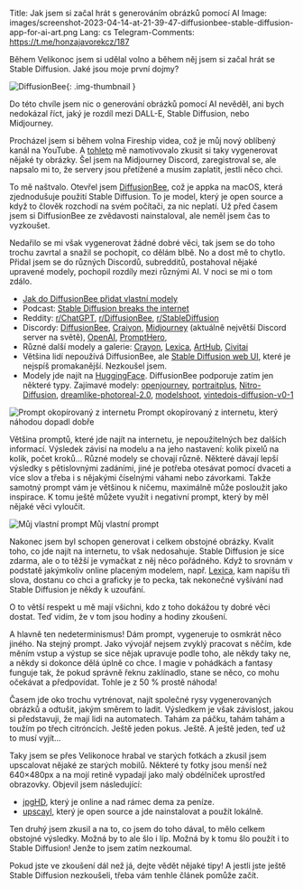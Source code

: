 Title: Jak jsem si začal hrát s generováním obrázků pomocí AI
Image: images/screenshot-2023-04-14-at-21-39-47-diffusionbee-stable-diffusion-app-for-ai-art.png
Lang: cs
Telegram-Comments: https://t.me/honzajavorekcz/187

Během Velikonoc jsem si udělal volno a během něj jsem si začal hrát se Stable Diffusion.
Jaké jsou moje první dojmy?

![DiffusionBee]({static}/images/screenshot-2023-04-14-at-21-39-47-diffusionbee-stable-diffusion-app-for-ai-art.png){: .img-thumbnail }

Do této chvíle jsem nic o generování obrázků pomocí AI nevěděl, ani bych nedokázal říct, jaký je rozdíl mezi DALL-E, Stable Diffusion, nebo Midjourney.

Procházel jsem si během volna Fireship videa, což je můj nový oblíbený kanál na YouTube.
A [tohleto](https://www.youtube.com/watch?v=nYqeHIRKboM) mě namotivovalo zkusit si taky vygenerovat nějaké ty obrázky.
Šel jsem na Midjourney Discord, zaregistroval se, ale napsalo mi to, že servery jsou přetížené a musím zaplatit, jestli něco chci.

To mě naštvalo.
Otevřel jsem [DiffusionBee](https://diffusionbee.com/), což je appka na macOS, která zjednodušuje použití Stable Diffusion.
To je model, který je open source a když to člověk rozchodí na svém počítači, za nic neplatí.
Už před časem jsem si DiffusionBee ze zvědavosti nainstaloval, ale neměl jsem čas to vyzkoušet.

Nedařilo se mi však vygenerovat žádné dobré věci, tak jsem se do toho trochu zavrtal a snažil se pochopit, co dělám blbě.
No a dost mě to chytlo.
Přidal jsem se do různých Discordů, subredditů, postahoval nějaké upravené modely, pochopil rozdíly mezi různými AI.
V noci se mi o tom zdálo.

-   [Jak do DiffusionBee přidat vlastní modely](https://github.com/divamgupta/diffusionbee-stable-diffusion-ui/blob/master/DOCUMENTATION.md#custom-models)
-   Podcast: [Stable Diffusion breaks the internet](https://changelog.com/podcast/506)
-   Reddity: [r/ChatGPT](https://www.reddit.com/r/ChatGPT/), [r/DiffusionBee](https://www.reddit.com/r/DiffusionBee/), [r/StableDiffusion](https://www.reddit.com/r/StableDiffusion/)
-   Discordy: [DiffusionBee](https://discord.gg/QCjYd4eQQD), [Craiyon](https://discord.gg/craiyon-1065723932109451284), [Midjourney](https://discord.gg/midjourney) (aktuálně největší Discord server na světě), [OpenAI](https://discord.gg/openai), [PromptHero](https://discord.gg/prompthero-1026222136790110259),
-   Různé další modely a galerie: [Crayon](https://www.craiyon.com/), [Lexica](https://lexica.art/), [ArtHub](https://arthub.ai/), [Civitai](https://civitai.com/)
-   Většina lidí nepoužívá DiffusionBee, ale [Stable Diffusion web UI](https://github.com/AUTOMATIC1111/stable-diffusion-webui), které je nejspíš promakanější.
    Nezkoušel jsem.
-   Modely jde najít na [HuggingFace](https://huggingface.co/).
    DiffusionBee podporuje zatím jen některé typy.
    Zajímavé modely: [openjourney](https://huggingface.co/prompthero/openjourney), [portraitplus](https://huggingface.co/wavymulder/portraitplus), [Nitro-Diffusion](https://huggingface.co/nitrosocke/Nitro-Diffusion), [dreamlike-photoreal-2.0](https://huggingface.co/dreamlike-art/dreamlike-photoreal-2.0), [modelshoot](https://huggingface.co/wavymulder/modelshoot), [vintedois-diffusion-v0-1](https://huggingface.co/22h/vintedois-diffusion-v0-1)

![Prompt okopírovaný z internetu]({static}/images/screenshot-2023-04-08-at-14-51-54.png)
Prompt okopírovaný z internetu, který náhodou dopadl dobře

Většina promptů, které jde najít na internetu, je nepoužitelných bez dalších informací.
Výsledek závisí na modelu a na jeho nastavení: kolik pixelů na kolik, počet kroků…
Různé modely se chovají různě.
Některé dávají lepší výsledky s pětislovnými zadáními, jiné je potřeba otesávat pomocí dvaceti a více slov a třeba i s nějakými číselnými váhami nebo závorkami.
Takže samotný prompt vám je většinou k ničemu, maximálně může posloužit jako inspirace.
K tomu ještě můžete využít i negativní prompt, který by měl nějaké věci vyloučit.

![Můj vlastní prompt]({static}/images/screenshot-2023-04-09-at-18-03-39.png)
Můj vlastní prompt

Nakonec jsem byl schopen generovat i celkem obstojné obrázky.
Kvalit toho, co jde najít na internetu, to však nedosahuje.
Stable Diffusion je sice zdarma, ale o to těžší je vymačkat z něj něco pořádného.
Když to srovnám v podstatě jakýmkoliv online placeným modelem, např. [Lexica](https://lexica.art/), kam napíšu tři slova, dostanu co chci a graficky je to pecka, tak nekonečné vyšívání nad Stable Diffusion je někdy k uzoufání.

O to větší respekt u mě mají všichni, kdo z toho dokážou ty dobré věci dostat.
Teď vidím, že v tom jsou hodiny a hodiny zkoušení.

A hlavně ten nedeterminismus!
Dám prompt, vygeneruje to osmkrát něco jiného.
Na stejný prompt.
Jako vývojář nejsem zvyklý pracovat s něčím, kde měním vstup a výstup se sice nějak upravuje podle toho, ale někdy taky ne, a někdy si dokonce dělá úplně co chce.
I magie v pohádkách a fantasy funguje tak, že pokud správně řeknu zaklínadlo, stane se něco, co mohu očekávat a předpovídat.
Tohle je z 50 % prostě náhoda!

Časem jde oko trochu vytrénovat, najít společné rysy vygenerovaných obrázků a odtušit, jakým směrem to ladit.
Výsledkem je však závislost, jakou si představuji, že mají lidi na automatech.
Tahám za páčku, tahám tahám a toužím po třech citróncích.
Ještě jeden pokus.
Ještě.
A ještě jeden, teď už to musí vyjít…

Taky jsem se přes Velikonoce hrabal ve starých fotkách a zkusil jsem upscalovat nějaké ze starých mobilů.
Některé ty fotky jsou menší než 640×480px a na mojí retině vypadají jako malý obdélníček uprostřed obrazovky.
Objevil jsem následující:

-   [jpgHD](https://jpghd.com/), který je online a nad rámec dema za peníze.
-   [upscayl](https://github.com/upscayl/upscayl), který je open source a jde nainstalovat a použít lokálně.

Ten druhý jsem zkusil a na to, co jsem do toho dával, to mělo celkem obstojné výsledky.
Možná by to ale šlo i líp.
Možná by k tomu šlo použít i to Stable Diffusion!
Jenže to jsem zatím nezkoumal.

Pokud jste ve zkoušení dál než já, dejte vědět nějaké tipy!
A jestli jste ještě Stable Diffusion nezkoušeli, třeba vám tenhle článek pomůže začít.
